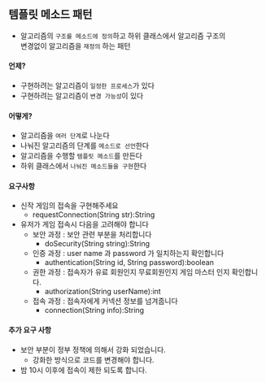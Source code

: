 ## 템플릿 메소드 패턴

- 알고리즘의 `구조를 메소드에 정의`하고 하위 클래스에서 알고리즘 구조의<br>
변경없이 알고리즘을 `재정의` 하는 패턴

#### 언제?
- 구현하려는 알고리즘이 `일정한 프로세스`가 있다
- 구현하려는 알고리즘이 `변경 가능성`이 있다

#### 어떻게?
- 알고리즘을 `여러 단계`로 나눈다
- 나눠진 알고리즘의 단계를 `메소드로 선언`한다
- 알고리즘을 수행할 `템플릿 메소드`를 만든다
- 하위 클래스에서 `나눠진 메소드들을 구현`한다

#### 요구사항
- 신작 게임의 접속을 구현해주세요
    - requestConnection(String str):String
- 유저가 게임 접속시 다음을 고려해야 합니다
    - 보안 과정 : 보안 관련 부분을 처리합니다
        - doSecurity(String string):String
    - 인증 과정 : user name 과 password 가 일치하는지 확인합니다
        - authentication(String id, String password):boolean
    - 권한 과정 : 접속자가 유료 회원인지 무료회원인지 게임 마스터 인지 확인합니다.
        - authorization(String userName):int
    - 접속 과정 : 접속자에게 커넥션 정보를 넘겨줍니다
        - connection(String info):String

#### 추가 요구 사항
- 보안 부분이 정부 정책에 의해서 강화 되었습니다.
    - 강화한 방식으로 코드를 변경해야 합니다.
- 밤 10시 이후에 접속이 제한 되도록 합니다.